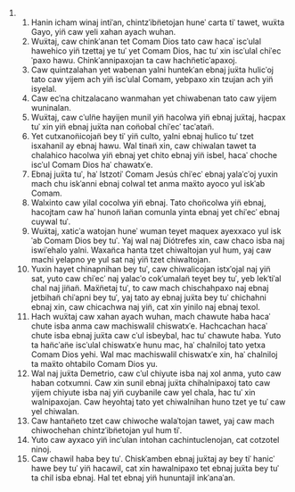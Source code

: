 <ol>
  <li>
    <ol>
      <li>Hanin icham winaj intiˈan, chintzˈibn̈etojan huneˈ carta tiˈ tawet, wuẍta Gayo, yin̈ caw yeli xahan ayach wuhan.</li>
      <li>Wuẍtaj, caw chinkˈanan tet Comam Dios tato caw hacaˈ iscˈulal hawehico yin̈ tzettaj ye tuˈ yet Comam Dios, hac tuˈ xin iscˈulal chiˈecˈpaxo hawu. Chinkˈannipaxojan ta caw hachn̈eticˈapaxoj.</li>
      <li>Caw quintzalahan yet wabenan yalni huntekˈan ebnaj juẍta hulicˈoj tato caw yijem ach yin̈ iscˈulal Comam, yebpaxo xin tzujan ach yin̈ isyelal.</li>
      <li>Caw ecˈna chitzalacano wanmahan yet chiwabenan tato caw yijem wuninalan.</li>
      <li>Wuẍtaj, caw cˈuln̈e hayijen munil yin̈ hacolwa yin̈ ebnaj juẍtaj, hacpax tuˈ xin yin̈ ebnaj juẍta nan con̈obal chiˈecˈ tacˈatan̈.</li>
      <li>Yet cutxanon̈icojan̈ bey tiˈ yin̈ culto, yalni ebnaj hulico tuˈ tzet isxahanil ay ebnaj hawu. Wal tinan̈ xin, caw chiwalan tawet ta chalahico hacolwa yin̈ ebnaj yet chito ebnaj yin̈ isbel, hacaˈ choche iscˈul Comam Dios haˈ chawatxˈe.</li>
      <li>Ebnaj juẍta tuˈ, haˈ Istzotiˈ Comam Jesús chiˈecˈ ebnaj yalaˈcˈoj yuxin mach chu iskˈanni ebnaj colwal tet anma maẍto ayoco yul iskˈab Comam.</li>
      <li>Walxinto caw yilal cocolwa yin̈ ebnaj. Tato chon̈colwa yin̈ ebnaj, hacojtam caw haˈ hunon̈ lan̈an comunla yinta ebnaj yet chiˈecˈ ebnaj cuywal tuˈ.</li>
      <li>Wuẍtaj, xaticˈa watojan huneˈ wuman teyet maquex ayexxaco yul iskˈab Comam Dios bey tuˈ. Yaj wal naj Diótrefes xin, caw chaco isba naj iswiˈehalo yalni. Waxan̈ca hanta tzet chiwaltojan yul hum, yaj caw machi yelapno ye yul sat naj yin̈ tzet chiwaltojan.</li>
      <li>Yuxin hayet chinapnihan bey tuˈ, caw chiwalicojan istxˈojal naj yin̈ sat, yuto caw chiˈecˈ naj yalacˈo cokˈumalan̈ teyet bey tuˈ, yeb lekˈtiˈal chal naj jin̈an̈. Maẍn̈etaj tuˈ, to caw mach chischahpaxo naj ebnaj jetbihan̈ chiˈapni bey tuˈ, yaj tato ay ebnaj juẍta bey tuˈ chichahni ebnaj xin, caw chicachwa naj yin̈, cat xin yinilo naj ebnaj texol.</li>
      <li>Hach wuẍtaj caw xahan ayach wuhan, mach chawute haba hacaˈ chute isba anma caw machiswalil chiswatxˈe. Hachcachan hacaˈ chute isba ebnaj juẍta caw cˈul isbeybal, hac tuˈ chawute haba. Yuto ta han̈cˈan̈e iscˈulal chiswatxˈe hunu mac, haˈ chalniloj tato yetxa Comam Dios yehi. Wal mac machiswalil chiswatxˈe xin, haˈ chalniloj ta maẍto ohtabilo Comam Dios yu.</li>
      <li>Wal naj juẍta Demetrio, caw cˈul chiyute isba naj xol anma, yuto caw haban cotxumni. Caw xin sunil ebnaj juẍta chihalnipaxoj tato caw yijem chiyute isba naj yin̈ cuybanile caw yel chala, hac tuˈ xin walnipaxojan. Caw heyohtaj tato yet chiwalnihan huno tzet ye tuˈ caw yel chiwalan.</li>
      <li>Caw hantan̈eto tzet caw chiwoche walaˈtojan tawet, yaj caw mach chiwochehan chintzˈibn̈etojan yul hum tiˈ.</li>
      <li>Yuto caw ayxaco yin̈ incˈulan intohan cachintuclenojan, cat cotzotel ninoj.</li>
      <li>Caw chawil haba bey tuˈ. Chiskˈamben ebnaj juẍtaj ay bey tiˈ hanicˈ hawe bey tuˈ yin̈ hacawil, cat xin hawalnipaxo tet ebnaj juẍta bey tuˈ ta chil isba ebnaj. Hal tet ebnaj yin̈ hununtajil inkˈanaˈan.</li>
    </ol>
  </li>
</ol>